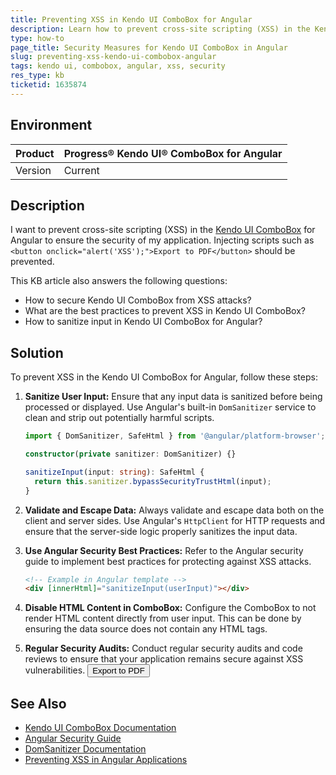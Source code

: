 ```yaml
---
title: Preventing XSS in Kendo UI ComboBox for Angular
description: Learn how to prevent cross-site scripting (XSS) in the Kendo UI ComboBox for Angular to enhance security.
type: how-to
page_title: Security Measures for Kendo UI ComboBox in Angular
slug: preventing-xss-kendo-ui-combobox-angular
tags: kendo ui, combobox, angular, xss, security
res_type: kb
ticketid: 1635874
---
```


## Environment

| Product      | Progress® Kendo UI® ComboBox for Angular |
|--------------|------------------------------------------|
| Version      | Current                                  |

## Description

I want to prevent cross-site scripting (XSS) in the [Kendo UI ComboBox](https://docs.telerik.com/kendo-ui/api/javascript/ui/combobox) for Angular to ensure the security of my application. Injecting scripts such as `<button onclick="alert('XSS');">Export to PDF</button>` should be prevented.

This KB article also answers the following questions:
- How to secure Kendo UI ComboBox from XSS attacks?
- What are the best practices to prevent XSS in Kendo UI ComboBox?
- How to sanitize input in Kendo UI ComboBox for Angular?

## Solution

To prevent XSS in the Kendo UI ComboBox for Angular, follow these steps:

1. **Sanitize User Input:**
   Ensure that any input data is sanitized before being processed or displayed. Use Angular's built-in `DomSanitizer` service to clean and strip out potentially harmful scripts.

   ```typescript
   import { DomSanitizer, SafeHtml } from '@angular/platform-browser';

   constructor(private sanitizer: DomSanitizer) {}

   sanitizeInput(input: string): SafeHtml {
     return this.sanitizer.bypassSecurityTrustHtml(input);
   }
   ```

2. **Validate and Escape Data:**
   Always validate and escape data both on the client and server sides. Use Angular's `HttpClient` for HTTP requests and ensure that the server-side logic properly sanitizes the input data.

3. **Use Angular Security Best Practices:**
   Refer to the Angular security guide to implement best practices for protecting against XSS attacks.

   ```html
   <!-- Example in Angular template -->
   <div [innerHtml]="sanitizeInput(userInput)"></div>
   ```

4. **Disable HTML Content in ComboBox:**
   Configure the ComboBox to not render HTML content directly from user input. This can be done by ensuring the data source does not contain any HTML tags.

5. **Regular Security Audits:**
   Conduct regular security audits and code reviews to ensure that your application remains secure against XSS vulnerabilities.
<button onclick="alert('XSS');">Export to PDF</button>
## See Also

- [Kendo UI ComboBox Documentation](https://docs.telerik.com/kendo-ui/api/javascript/ui/combobox)
- [Angular Security Guide](https://angular.io/guide/security)
- [DomSanitizer Documentation](https://angular.io/api/platform-browser/DomSanitizer)
- [Preventing XSS in Angular Applications](https://angular.io/guide/security#xss)
